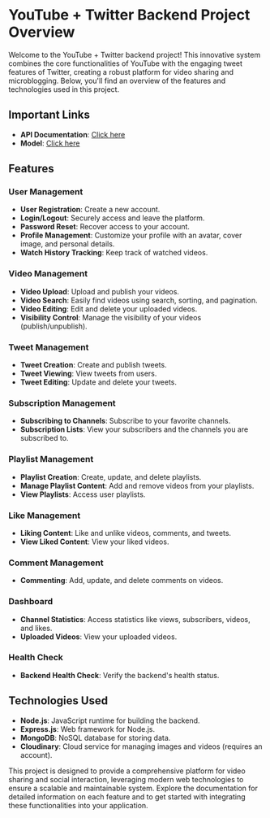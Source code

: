 <!-- # this is my backend project

This is backend project in javascript

- [Model link](https://app.eraser.io/workspace/YtPqZ1VogxGy1jzIDkzj) -->

# YouTube + Twitter Backend Project Overview

Welcome to the YouTube + Twitter backend project! This innovative system combines the core functionalities of YouTube with the engaging tweet features of Twitter, creating a robust platform for video sharing and microblogging. Below, you'll find an overview of the features and technologies used in this project.

## Important Links
- **API Documentation**: [Click here](#)
- **Model**: [Click here](#)

## Features

### User Management
- **User Registration**: Create a new account.
- **Login/Logout**: Securely access and leave the platform.
- **Password Reset**: Recover access to your account.
- **Profile Management**: Customize your profile with an avatar, cover image, and personal details.
- **Watch History Tracking**: Keep track of watched videos.

### Video Management
- **Video Upload**: Upload and publish your videos.
- **Video Search**: Easily find videos using search, sorting, and pagination.
- **Video Editing**: Edit and delete your uploaded videos.
- **Visibility Control**: Manage the visibility of your videos (publish/unpublish).

### Tweet Management
- **Tweet Creation**: Create and publish tweets.
- **Tweet Viewing**: View tweets from users.
- **Tweet Editing**: Update and delete your tweets.

### Subscription Management
- **Subscribing to Channels**: Subscribe to your favorite channels.
- **Subscription Lists**: View your subscribers and the channels you are subscribed to.

### Playlist Management
- **Playlist Creation**: Create, update, and delete playlists.
- **Manage Playlist Content**: Add and remove videos from your playlists.
- **View Playlists**: Access user playlists.

### Like Management
- **Liking Content**: Like and unlike videos, comments, and tweets.
- **View Liked Content**: View your liked videos.

### Comment Management
- **Commenting**: Add, update, and delete comments on videos.

### Dashboard
- **Channel Statistics**: Access statistics like views, subscribers, videos, and likes.
- **Uploaded Videos**: View your uploaded videos.

### Health Check
- **Backend Health Check**: Verify the backend's health status.

## Technologies Used
- **Node.js**: JavaScript runtime for building the backend.
- **Express.js**: Web framework for Node.js.
- **MongoDB**: NoSQL database for storing data.
- **Cloudinary**: Cloud service for managing images and videos (requires an account).

This project is designed to provide a comprehensive platform for video sharing and social interaction, leveraging modern web technologies to ensure a scalable and maintainable system. Explore the documentation for detailed information on each feature and to get started with integrating these functionalities into your application.





